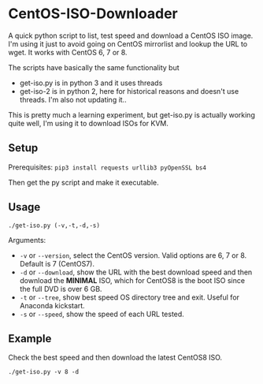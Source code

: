 # CentOS-ISO-Downloader
A quick python script to list, test speed and download a CentOS ISO image. I'm using it just to avoid going on CentOS mirrorlist and lookup the URL to wget. It works with CentOS 6, 7 or 8.

The scripts have basically the same functionality but

- get-iso.py is in python 3 and it uses threads
- get-iso-2 is in python 2, here for historical reasons and doesn't use threads. I'm also not updating it..

This is pretty much a learning experiment, but get-iso.py is actually working quite well, I'm using it to download ISOs for KVM.

## Setup
Prerequisites:
`pip3 install requests urllib3 pyOpenSSL bs4`

Then get the py script and make it executable.

## Usage
`./get-iso.py (-v,-t,-d,-s)`

Arguments:
- `-v` or `--version`, select the CentOS version. Valid options are 6, 7 or 8. Default is 7 (CentOS7).
- `-d` or `--download`, show the URL with the best download speed and then download the **MINIMAL** ISO, which for CentOS8 is the boot ISO since the full DVD is over 6 GB.
- `-t` or `--tree`, show best speed OS directory tree and exit. Useful for Anaconda kickstart.
- `-s` or `--speed`, show the speed of each URL tested.

## Example

Check the best speed and then download the latest CentOS8 ISO.
```
./get-iso.py -v 8 -d
```

